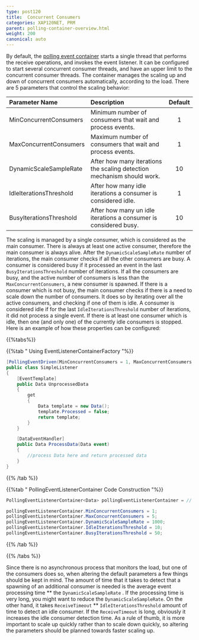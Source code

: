 ```yaml
---
type: post120
title:  Concurrent Consumers
categories: XAP120NET, PRM
parent: polling-container-overview.html
weight: 200
canonical: auto
---
```




By default, the [polling event container](./polling-container.html) starts a single thread that performs the receive operations, and invokes the event listener. It can be configured to start several concurrent consumer threads, and have an upper limit to the concurrent consumer threads. The container manages the scaling up and down of concurrent consumers automatically, according to the load.
There are 5 parameters that control the scaling behavior:


|Parameter Name| Description |Default |
|:-------------|:------------|:------:|
| MinConcurrentConsumers  | Minimum number of consumers that wait and process events. | 1 |
| MaxConcurrentConsumers  | Maximum number of consumers that wait and process events. | 1 |
| DynamicScaleSampleRate  | After how many iterations the scaling detection mechanism should work. | 10 |
| IdleIterationsThreshold | After how many idle iterations a consumer is considered idle. | 1 |
| BusyIterationsThreshold | After how many un idle iterations a consumer is considered busy. | 10 |

The scaling is managed by a single consumer, which is considered as the main consumer. There is always at least one active consumer, therefore the main consumer is always alive. After the `DynamicScaleSampleRate` number of iterations, the main consumer checks if all the other consumers are busy. A consumer is considered busy if it processed an event in the last `BusyIterationsThreshold` number of iterations. If all the consumers are busy, and the active number of consumers is less than the `MaxConcurrentConsumers`, a new consumer is spawned. If there is a consumer which is not busy, the main consumer checks if there is a need to scale down the number of consumers. It does so by iterating over all the active consumers, and checking if one of them is idle. A consumer is considered idle if for the last `IdleIterationsThreshold` number of iterations, it did not process a single event. If there is at least one consumer which is idle, then one (and only one) of the currently idle consumers is stopped.
Here is an example of how these properties can be configured:

{{%tabs%}}

{{%tab "  Using EventListenerContainerFactory "%}}


```csharp
[PollingEventDriven(MinConcurrentConsumers = 1, MaxConcurrentConsumers = 5, DynamicScaleSampleRate = 1000, IdleIterationsThreshold = 10, BusyIterationThreshold = 50)]
public class SimpleListener
{
    [EventTemplate]
    public Data UnprocessedData
    {
        get
        {
            Data template = new Data();
            template.Processed = false;
            return template;
        }
    }

    [DataEventHandler]
    public Data ProcessData(Data event)
    {
        //process Data here and return processed data
    }
}
```

{{% /tab %}}

{{%tab "  PollingEventListenerContainer Code Construction "%}}


```csharp
PollingEventListenerContainer<Data> pollingEventListenerContainer = // create or obtain a reference to a polling container

pollingEventListenerContainer.MinConcurrentConsumers = 1;
pollingEventListenerContainer.MaxConcurrentConsumers = 5;
pollingEventListenerContainer.DynamicScaleSampleRate = 1000;
pollingEventListenerContainer.IdleIterationsThreshold = 10;
pollingEventListenerContainer.BusyIterationsThreshold = 50;
```

{{% /tab %}}

{{% /tabs %}}

Since there is no asynchronous process that monitors the load, but one of the consumers does so, when altering the default parameters a few things should be kept in mind. The amount of time that it takes to detect that a spawning of an additional consumer is needed is the average event processing time ** the `DynamicScaleSampleRate` . If the processing time is very long, you might want to reduce the `DynamicScaleSampleRate`. On the other hand, it takes `ReceiveTimeout` ** `IdleIterationsThreshold` amount of time to detect an idle consumer. If the `ReceiveTimeout` is long, obviously it increases the idle consumer detection time. As a rule of thumb, it is more important to scale up quickly rather than to scale down quickly, so altering the parameters should be planned towards faster scaling up.
